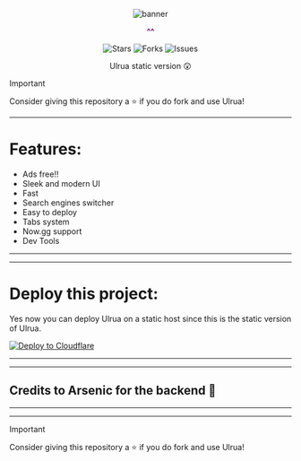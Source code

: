 <p align="center">
  <img src="https://raw.githubusercontent.com/oavla/oav/refs/heads/main/banner.png" alt="banner">
</p>

<p align="center" style="font-weight: bold; color: purple;">
  ^^
</p>

<p align="center">
  <img src="https://img.shields.io/github/stars/oavla/ulrua-static?style=social" alt="Stars">
  <img src="https://img.shields.io/github/forks/oavla/ulrua-static?style=social" alt="Forks">
  <img src="https://img.shields.io/github/issues/oavla/ulrua-static" alt="Issues">
</p>

<p align="center">
  Ulrua static version 😲
</p>

> [!IMPORTANT]
> Consider giving this repository a ⭐️ if you do fork and use Ulrua!

---

# Features:
- Ads free!!
- Sleek and modern UI
- Fast
- Search engines switcher
- Easy to deploy 
- Tabs system
- Now.gg support
- Dev Tools

---
---

# Deploy this project:

Yes now you can deploy Ulrua on a static host since this is the static version of Ulrua.

[![Deploy to Cloudflare](https://img.shields.io/badge/Deploy%20to%20Cloudflare-Click%20Here-orange)](https://dash.cloudflare.com/sign-in/pages?url=https://github.com/oavla/ulrua-static)

---
---

## Credits to Arsenic for the backend 🙏

---
---

> [!IMPORTANT]
> Consider giving this repository a ⭐️ if you do fork and use Ulrua!
